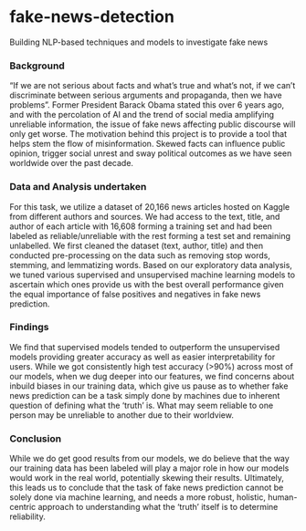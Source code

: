 # fake-news-detection
Building NLP-based techniques and models to investigate fake news

### Background
“If we are not serious about facts and what’s true and what’s not, if we can’t discriminate between serious arguments and propaganda, then we have problems”. Former President Barack Obama stated this over 6 years ago, and with the percolation of AI and the trend of social media amplifying unreliable information, the issue of fake news affecting public discourse will only get worse. The motivation behind this project is to provide a tool that helps stem the flow of misinformation. Skewed facts can influence public opinion, trigger social unrest and sway political outcomes as we have seen worldwide over the past decade.

### Data and Analysis undertaken
For this task, we utilize a dataset of 20,166 news articles hosted on Kaggle from different authors and sources. We had access to the text, title, and author of each article with 16,608 forming a training set and had been labeled as reliable/unreliable with the rest forming a test set and remaining unlabelled. We first cleaned the dataset (text, author, title) and then conducted pre-processing on the data such as removing stop words, stemming, and lemmatizing words. Based on our exploratory data analysis, we tuned various supervised and unsupervised machine learning models to ascertain which ones provide us with the best overall performance given the equal importance of false positives and negatives in fake news prediction.

### Findings
We find that supervised models tended to outperform the unsupervised models providing greater accuracy as well as easier interpretability for users. While we got consistently high test accuracy (>90%) across most of our models, when we dug deeper into our features, we find concerns about inbuild biases in our training data, which give us pause as to whether fake news prediction can be a task simply done by machines due to inherent question of defining what the ‘truth’ is. What may seem reliable to one person may be unreliable to another due to their worldview.

### Conclusion
While we do get good results from our models, we do believe that the way our training data has been labeled will play a major role in how our models would work in the real world, potentially skewing their results. Ultimately, this leads us to conclude that the task of fake news prediction cannot be solely done via machine learning, and needs a more robust, holistic, human-centric approach to understanding what the ‘truth’ itself is to determine reliability.
